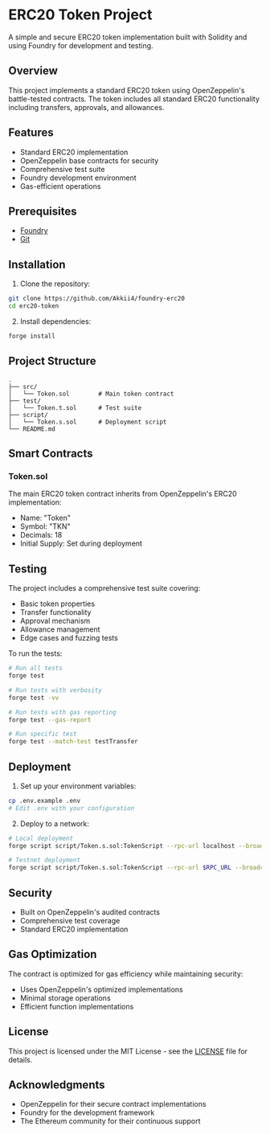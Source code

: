 # ERC20 Token Project

A simple and secure ERC20 token implementation built with Solidity and using Foundry for development and testing.

## Overview

This project implements a standard ERC20 token using OpenZeppelin's battle-tested contracts. The token includes all standard ERC20 functionality including transfers, approvals, and allowances.

## Features

- Standard ERC20 implementation
- OpenZeppelin base contracts for security
- Comprehensive test suite
- Foundry development environment
- Gas-efficient operations

## Prerequisites

- [Foundry](https://book.getfoundry.sh/getting-started/installation.html)
- [Git](https://git-scm.com/downloads)

## Installation

1. Clone the repository:
```bash
git clone https://github.com/Akkii4/foundry-erc20
cd erc20-token
```

2. Install dependencies:
```bash
forge install
```

## Project Structure

```
.
├── src/
│   └── Token.sol        # Main token contract
├── test/
│   └── Token.t.sol      # Test suite
├── script/
│   └── Token.s.sol      # Deployment script
└── README.md
```

## Smart Contracts

### Token.sol
The main ERC20 token contract inherits from OpenZeppelin's ERC20 implementation:
- Name: "Token"
- Symbol: "TKN"
- Decimals: 18
- Initial Supply: Set during deployment

## Testing

The project includes a comprehensive test suite covering:
- Basic token properties
- Transfer functionality
- Approval mechanism
- Allowance management
- Edge cases and fuzzing tests

To run the tests:

```bash
# Run all tests
forge test

# Run tests with verbosity
forge test -vv

# Run tests with gas reporting
forge test --gas-report

# Run specific test
forge test --match-test testTransfer
```

## Deployment

1. Set up your environment variables:
```bash
cp .env.example .env
# Edit .env with your configuration
```

2. Deploy to a network:
```bash
# Local deployment
forge script script/Token.s.sol:TokenScript --rpc-url localhost --broadcast

# Testnet deployment
forge script script/Token.s.sol:TokenScript --rpc-url $RPC_URL --broadcast --verify -vvvv
```

## Security

- Built on OpenZeppelin's audited contracts
- Comprehensive test coverage
- Standard ERC20 implementation

## Gas Optimization

The contract is optimized for gas efficiency while maintaining security:
- Uses OpenZeppelin's optimized implementations
- Minimal storage operations
- Efficient function implementations

## License

This project is licensed under the MIT License - see the [LICENSE](LICENSE) file for details.

## Acknowledgments

- OpenZeppelin for their secure contract implementations
- Foundry for the development framework
- The Ethereum community for their continuous support